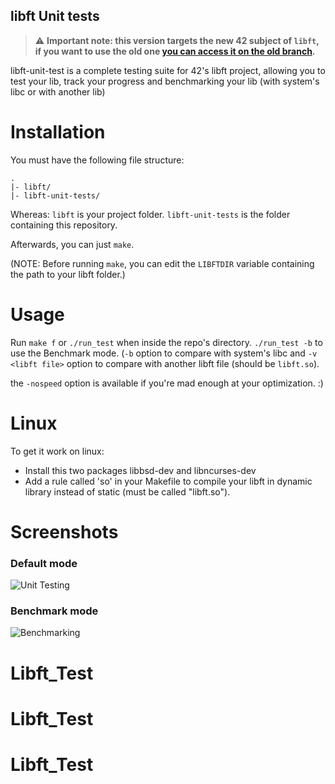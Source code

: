 ##	libft Unit tests

> :warning: **Important note: this version targets the new 42 subject of `libft`, if you want to use the old one [you can access it on the old branch](https://github.com/alelievr/libft-unit-test/tree/old).**

libft-unit-test is a complete testing suite for 42's libft project, allowing you to test your lib, track your progress and benchmarking your lib (with system's libc or with another lib)

# Installation
You must have the following file structure:
```
.
|- libft/
|- libft-unit-tests/
```
Whereas:
	`libft` is your project folder.
	`libft-unit-tests` is the folder containing this repository.

Afterwards, you can just `make`.

(NOTE: Before running `make`, you can edit the `LIBFTDIR` variable containing the path to your libft folder.)

# Usage

Run `make f` or `./run_test` when inside the repo's directory. `./run_test -b` to use the Benchmark mode. (`-b` option to compare with system's libc and `-v <libft file>` option to compare with another libft file (should be `libft.so`).

the `-nospeed` option is available if you're mad enough at your optimization. :)

# Linux

To get it work on linux:

+ Install this two packages libbsd-dev and libncurses-dev
+ Add a rule called 'so' in your Makefile to compile your libft in dynamic library instead of static (must be called "libft.so").

# Screenshots

### Default mode
![Unit Testing](https://camo.githubusercontent.com/d48094cc4a8bccb4610a3990794916ee74be9614/687474703a2f2f696d6167652e6e6f656c736861636b2e636f6d2f66696368696572732f323031362f33352f313437323932333734302d636170747572652d642d656372616e2d323031362d30392d30332d612d31392d32362d33322e706e67)

### Benchmark mode
![Benchmarking](https://camo.githubusercontent.com/89f54b0ab69793e585c503ac2d35ac73f09d053a/687474703a2f2f696d6167652e6e6f656c736861636b2e636f6d2f66696368696572732f323031362f33352f313437323932333734392d636170747572652d642d656372616e2d323031362d30392d30332d612d31392d32372d30392e706e67)
# Libft_Test
# Libft_Test
# Libft_Test
